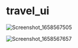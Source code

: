 # travel_ui

![Screenshot_1658567505](https://user-images.githubusercontent.com/48752942/180598739-98d430ec-55e4-41f5-bf3c-23c05eb76a48.png)

![Screenshot_1658567657](https://user-images.githubusercontent.com/48752942/180598829-b35f4d16-10a9-4fff-a0fa-d00022e92fff.png)
